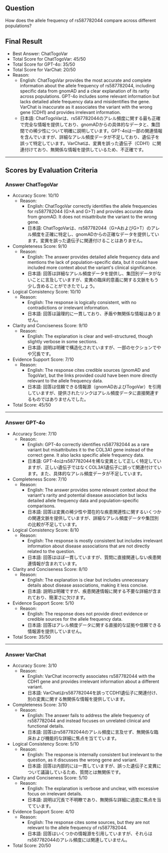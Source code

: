 ## Question

How does the allele frequency of rs587782044 compare across different populations?

## Final Result

- Best Answer: ChatTogoVar
- Total Score for ChatTogoVar: 45/50
- Total Score for GPT-4o: 35/50
- Total Score for VarChat: 20/50
- Reason:
  - English: ChatTogoVar provides the most accurate and complete information about the allele frequency of rs587782044, including specific data from gnomAD and a clear explanation of its rarity across populations. GPT-4o includes some relevant information but lacks detailed allele frequency data and misidentifies the gene. VarChat is inaccurate as it associates the variant with the wrong gene (CDH1) and provides irrelevant information.
  - 日本語: ChatTogoVarは、rs587782044のアレル頻度に関する最も正確で完全な情報を提供しており、gnomADからの具体的なデータと、集団間での稀少性について明確に説明しています。GPT-4oは一部の関連情報を含んでいますが、詳細なアレル頻度データが不足しており、遺伝子を誤って特定しています。VarChatは、変異を誤った遺伝子（CDH1）に関連付けており、無関係な情報を提供しているため、不正確です。

---

## Scores by Evaluation Criteria

### Answer ChatTogoVar
- Accuracy Score: 10/10
  - Reason: 
    - English: ChatTogoVar correctly identifies the allele frequencies for rs587782044 (G>A and G>T) and provides accurate data from gnomAD. It does not misattribute the variant to the wrong gene.
    - 日本語: ChatTogoVarは、rs587782044（G>AおよびG>T）のアレル頻度を正確に特定し、gnomADからの正確なデータを提供しています。変異を誤った遺伝子に関連付けることはありません。
- Completeness Score: 9/10
  - Reason: 
    - English: The answer provides detailed allele frequency data and mentions the lack of population-specific data, but it could have included more context about the variant's clinical significance.
    - 日本語: 回答は詳細なアレル頻度データを提供し、集団別データがないことに言及していますが、変異の臨床的意義に関する文脈をもう少し含めることができたでしょう。
- Logical Consistency Score: 10/10
  - Reason: 
    - English: The response is logically consistent, with no contradictions or irrelevant information.
    - 日本語: 回答は論理的に一貫しており、矛盾や無関係な情報はありません。
- Clarity and Conciseness Score: 9/10
  - Reason: 
    - English: The explanation is clear and well-structured, though slightly verbose in some sections.
    - 日本語: 説明は明確で構造化されていますが、一部のセクションでやや冗長です。
- Evidence Support Score: 7/10
  - Reason: 
    - English: The response cites credible sources (gnomAD and TogoVar), but the links provided could have been more directly relevant to the allele frequency data.
    - 日本語: 回答は信頼できる情報源（gnomADおよびTogoVar）を引用していますが、提供されたリンクはアレル頻度データに直接関連するものではありませんでした。
- Total Score: 45/50

---

### Answer GPT-4o
- Accuracy Score: 7/10
  - Reason: 
    - English: GPT-4o correctly identifies rs587782044 as a rare variant but misattributes it to the COL3A1 gene instead of the correct gene. It also lacks specific allele frequency data.
    - 日本語: GPT-4oはrs587782044を稀な変異として正しく特定していますが、正しい遺伝子ではなくCOL3A1遺伝子に誤って関連付けています。また、具体的なアレル頻度データが不足しています。
- Completeness Score: 7/10
  - Reason: 
    - English: The answer provides some relevant context about the variant's rarity and potential disease association but lacks detailed allele frequency data and population-specific comparisons.
    - 日本語: 回答は変異の稀少性や潜在的な疾患関連性に関するいくつかの関連文脈を提供していますが、詳細なアレル頻度データや集団別の比較が不足しています。
- Logical Consistency Score: 8/10
  - Reason: 
    - English: The response is mostly consistent but includes irrelevant information about disease associations that are not directly related to the question.
    - 日本語: 回答はほぼ一貫していますが、質問に直接関連しない疾患関連情報が含まれています。
- Clarity and Conciseness Score: 8/10
  - Reason: 
    - English: The explanation is clear but includes unnecessary details about disease associations, making it less concise.
    - 日本語: 説明は明確ですが、疾患関連情報に関する不要な詳細が含まれており、簡潔さに欠けます。
- Evidence Support Score: 5/10
  - Reason: 
    - English: The response does not provide direct evidence or credible sources for the allele frequency data.
    - 日本語: 回答はアレル頻度データに関する直接的な証拠や信頼できる情報源を提供していません。
- Total Score: 35/50

---

### Answer VarChat
- Accuracy Score: 3/10
  - Reason: 
    - English: VarChat incorrectly associates rs587782044 with the CDH1 gene and provides irrelevant information about a different variant.
    - 日本語: VarChatはrs587782044を誤ってCDH1遺伝子に関連付け、別の変異に関する無関係な情報を提供しています。
- Completeness Score: 3/10
  - Reason: 
    - English: The answer fails to address the allele frequency of rs587782044 and instead focuses on unrelated clinical and functional details.
    - 日本語: 回答はrs587782044のアレル頻度に言及せず、無関係な臨床および機能的な詳細に焦点を当てています。
- Logical Consistency Score: 5/10
  - Reason: 
    - English: The response is internally consistent but irrelevant to the question, as it discusses the wrong gene and variant.
    - 日本語: 回答は内部的には一貫していますが、誤った遺伝子と変異について議論しているため、質問とは無関係です。
- Clarity and Conciseness Score: 5/10
  - Reason: 
    - English: The explanation is verbose and unclear, with excessive focus on irrelevant details.
    - 日本語: 説明は冗長で不明瞭であり、無関係な詳細に過度に焦点を当てています。
- Evidence Support Score: 4/10
  - Reason: 
    - English: The response cites some sources, but they are not relevant to the allele frequency of rs587782044.
    - 日本語: 回答はいくつかの情報源を引用していますが、それらはrs587782044のアレル頻度には関連していません。
- Total Score: 20/50